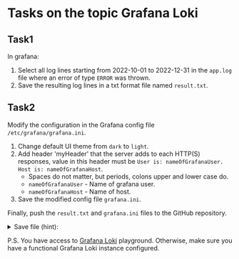 # Tasks on the topic Grafana Loki

## Task1 

In grafana:
1. Select all log lines starting from 2022-10-01 to 2022-12-31 in the `app.log` file where an error of type `ERROR` was thrown.
2. Save the resulting log lines in a txt format file named `result.txt`.

## Task2 

Modify the configuration in the Grafana config file `/etc/grafana/grafana.ini`.

1. Change default UI theme from `dark` to `light`.
2. Add header 'myHeader' that the server adds to each HTTP(S) responses,
   value in this header must be `User is: nameOfGrafanaUser. Host is: nameOfGrafanaHost`.
    -  Spaces do not matter, but periods, colons upper and lower case do.
    - `nameOfGrafanaUser` - Name of grafana user.
    - `nameOfGrafanaHost` - Name of host.
3. Save the modified config file `grafana.ini`.

Finally, push the `result.txt` and `grafana.ini` files to the GitHub repository.

<details>
<summary>Save file (hint):</summary>

from grafana

<img src="./images/txt_file.png" style="width: 500px">

from the environment

<img src="./images/save_file.png" style="width: 500px">
</details>

P.S. You have access to [Grafana Loki](https://killercoda.com/online-marathon/course/Grafana_loki/Grafana_loki_task) playground. Otherwise, make sure you have a functional Grafana Loki instance configured.
